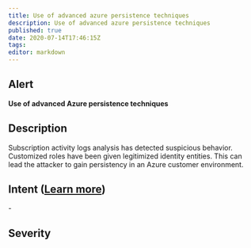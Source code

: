 ```yaml
---
title: Use of advanced azure persistence techniques
description: Use of advanced azure persistence techniques
published: true
date: 2020-07-14T17:46:15Z
tags:
editor: markdown
---
```


## Alert
**Use of advanced Azure persistence techniques**

## Description
Subscription activity logs analysis has detected suspicious behavior. Customized roles have been given legitimized identity entities. This can lead the attacker to gain persistency in an Azure customer environment.

## Intent ([Learn more](/public/security/alerts/intentions.md))
\-

## Severity





